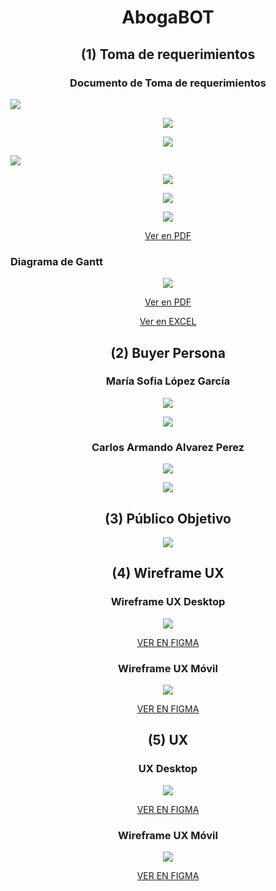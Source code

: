 <h1 align="center"
  >AbogaBOT</h1>
  
 <h2 align="center">(1) Toma de requerimientos</h2>

<h3 align="center">Documento de Toma de requerimientos</h3>

<p aling="center"><img src="https://github.com/Jramo5/Launch-X-Latam-MisionFrontEnd/blob/main/INTRO/Practicas/1-%20%20Requerimientos/Documento%20de%20requerimiento/1.jpg"></p>
<p align="center"><img src="https://github.com/Jramo5/Launch-X-Latam-MisionFrontEnd/blob/main/INTRO/Practicas/1-%20%20Requerimientos/Documento%20de%20requerimiento/2.jpg"></p>
<p align="center"><img src="https://github.com/Jramo5/Launch-X-Latam-MisionFrontEnd/blob/main/INTRO/Practicas/1-%20%20Requerimientos/Documento%20de%20requerimiento/3.jpg"></p>
<palign="center"><img src="https://github.com/Jramo5/Launch-X-Latam-MisionFrontEnd/blob/main/INTRO/Practicas/1-%20%20Requerimientos/Documento%20de%20requerimiento/4.jpg"></p>
<p align="center"><img src="https://github.com/Jramo5/Launch-X-Latam-MisionFrontEnd/blob/main/INTRO/Practicas/1-%20%20Requerimientos/Documento%20de%20requerimiento/5.jpg"></p>
<p align="center"><img src="https://github.com/Jramo5/Launch-X-Latam-MisionFrontEnd/blob/main/INTRO/Practicas/1-%20%20Requerimientos/Documento%20de%20requerimiento/6.jpg"></p>
<p align="center"><img src="https://github.com/Jramo5/Launch-X-Latam-MisionFrontEnd/blob/main/INTRO/Practicas/1-%20%20Requerimientos/Documento%20de%20requerimiento/7.jpg"></p>
<p align="center"><a href="https://github.com/Jramo5/Launch-X-Latam-MisionFrontEnd/blob/main/INTRO/Practicas/1-%20%20Requerimientos/Documento%20de%20requerimiento/Requerimientos.pdf">Ver en PDF</a></p>

<h3 align>Diagrama de Gantt</h3>

<p align="center"><img src="https://github.com/Jramo5/Launch-X-Latam-MisionFrontEnd/blob/main/INTRO/Practicas/1-%20%20Requerimientos/diagrama%20de%20gantt/Libro1%20(2).jpg"></p>
<p align="center"><a href="https://github.com/Jramo5/Launch-X-Latam-MisionFrontEnd/blob/main/INTRO/Practicas/1-%20%20Requerimientos/diagrama%20de%20gantt/Libro1%20(2).pdf">Ver en PDF</a></p>
<p align="center"><a href="https://github.com/Jramo5/Launch-X-Latam-MisionFrontEnd/blob/main/INTRO/Practicas/1-%20%20Requerimientos/diagrama%20de%20gantt/Libro1.xlsx">Ver en EXCEL</a></p>
  
<h2 align="center"
  >(2) Buyer Persona</h2>
  
  <h3 align="center"
  >María Sofia López García</h3>

<p align="center"><img src="https://github.com/Jramo5/Launch-X-Latam-MisionFrontEnd/blob/main/INTRO/Practicas/2-%20Buyer%20Persona/Mar%C3%ADa%20Sofia%20L%C3%B3pez%20Garc%C3%ADa/Mar%C3%ADa%20Sofia%20L%C3%B3pez%20Garc%C3%ADa-1.jpg"></p>

<p align="center"><img src="https://github.com/Jramo5/Launch-X-Latam-MisionFrontEnd/blob/main/INTRO/Practicas/2-%20Buyer%20Persona/Mar%C3%ADa%20Sofia%20L%C3%B3pez%20Garc%C3%ADa/Mar%C3%ADa%20Sofia%20L%C3%B3pez%20Garc%C3%ADa-2.jpg"></p>

<h3 align="center"
  >Carlos Armando Alvarez Perez</h3>

<p align="center"><img src="https://github.com/Jramo5/Launch-X-Latam-MisionFrontEnd/blob/main/INTRO/Practicas/2-%20Buyer%20Persona/Carlos%20Armando%20Alvarez%20Perez/Carlos%20Armando%20Alvarez%20Perez-1.jpg"></p>

<p align="center"><img src="https://github.com/Jramo5/Launch-X-Latam-MisionFrontEnd/blob/main/INTRO/Practicas/2-%20Buyer%20Persona/Carlos%20Armando%20Alvarez%20Perez/Carlos%20Armando%20Alvarez%20Perez-2.jpg"></p>


<h2 align="center"
  >(3) Público Objetivo</h2>
 
<p align="center"><img src="https://github.com/Jramo5/Launch-X-Latam-MisionFrontEnd/blob/main/INTRO/Practicas/3-%20Publico%20objetivo/Publico%20objetivo.png?raw=true"></p>

<h2 align="center">(4) Wireframe UX</h2>

<h3 align="center"
  >Wireframe UX Desktop</h3>
 
<p align="center"><img src="https://github.com/Jramo5/Launch-X-Latam-MisionFrontEnd/blob/main/INTRO/Practicas/4-%20Wireframe%20UX/Desktop/Pagina%20web%20para%20abogados.png?raw=true"></p>

<p align="center"><a href="https://www.figma.com/proto/9XJYTOTO2Frk0nDryI58Lb/Pagina-web-para-abogados?page-id=0%3A1&node-id=172%3A2071">VER EN FIGMA</a></p>

<h3 align="center"
  >Wireframe UX Móvil </h3>
 
<p align="center"><img src="https://github.com/Jramo5/Launch-X-Latam-MisionFrontEnd/blob/main/INTRO/Practicas/4-%20Wireframe%20UX/Movil/Pagina%20web%20para%20abogados.png?raw=true"></p>

<p align="center"><a href="https://www.figma.com/proto/9XJYTOTO2Frk0nDryI58Lb/Pagina-web-para-abogados?page-id=78%3A1099&node-id=182%3A1274">VER EN FIGMA</a></p>


<h2 align="center"
  >(5) UX</h2>

<h3 align="center"
  >UX Desktop</h3>
 
<p align="center"><img src="https://github.com/Jramo5/Launch-X-Latam-MisionFrontEnd/blob/main/INTRO/Practicas/5-%20UX/Desktop/Abogabot%20-%20Desktop.png?raw=true"></p>

<p align="center"><a href="https://www.figma.com/proto/q4srZqiMkh2oNQ3U5FoVbt/Pagina-web-para-abogados-(Copy)?page-id=0%3A1&node-id=1%3A2">VER EN FIGMA</a></p>


<h3 align="center"
  >Wireframe UX Móvil </h3>
 
<p align="center"><img src="https://github.com/Jramo5/Launch-X-Latam-MisionFrontEnd/blob/main/INTRO/Practicas/5-%20UX/Movil/Abogabot%20-%20movil.png?raw=true"></p>

<p align="center"><a href="https://www.figma.com/proto/q4srZqiMkh2oNQ3U5FoVbt/Pagina-web-para-abogados-(Copy)?page-id=78%3A1099&node-id=100%3A2373">VER EN FIGMA</a></p>

